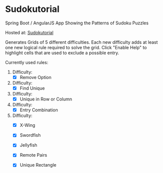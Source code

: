 # Sudokutorial
Spring Boot / AngularJS App Showing the Patterns of Sudoku Puzzles

Hosted at: [Sudokutorial](https://sudokutorial.herokuapp.com)

Generates Grids of 5 different difficulties. Each new difficulty adds at least one new logical rule required to solve the grid.
Click "Enable Help" to highlight cells that are used to exclude a possible entry.

Currently used rules:
1. Difficulty:
   - [x] Remove Option
  
2. Difficulty:
   - [x] Find Unique
  
3. Difficulty:
   - [x] Unique in Row or Column
  
4. Difficulty:
   - [x] Entry Combination
  
5. Difficulty:
   - [x] X-Wing
   - [x] Swordfish
   - [x] Jellyfish
   - [x] Remote Pairs
   - [x] Unique Rectangle
  
